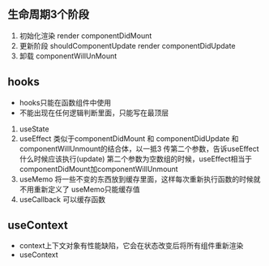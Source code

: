 ## 生命周期3个阶段
 1. 初始化渲染  render  componentDidMount
 2. 更新阶段    shouldComponentUpdate  render  componentDidUpdate
 3. 卸载       componentWillUnMount

## hooks
 - hooks只能在函数组件中使用
 - 不能出现在任何逻辑判断里面，只能写在最顶层

 1. useState
 2. useEffect       类似于componentDidMount 和 componentDidUpdate 和 componentWillUnmount的结合体，以一抵3
                    传第二个参数，告诉useEffect什么时候应该执行(update)
                    第二个参数为空数组的时候，useEffect相当于componentDidMount加componentWillUnmount
 3. useMemo         将一些不变的东西放到缓存里面，这样每次重新执行函数的时候就不用重新定义了
                    useMemo只能缓存值
 4. useCallback     可以缓存函数

## useContext
 - context上下文对象有性能缺陷，它会在状态改变后将所有组件重新渲染
 - useContext